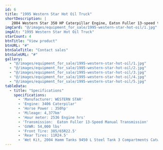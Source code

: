 ```yaml
---
id: 6
title: "1995 Western Star Hot Oil Truck"
shortDescription: |
   2004 Western Star 350 HP Caterpillar Engine, Eaton Fuller 13-speed transmission, 4,377 km, and 2,536 engine hours. Equipped with a 9,450 L steel tank with 3 compartments, catwalk, and Gardner Denver pump.
imgCard: "@/images/equipment_for_sale/1995-western-star-hot-oil/1.jpg"
imgAlt: "1995 Western Star Hot Oil Truck"
starCount: 4
btnTitle: "View product"
btnURL: "#"
btnSaleTitle: "Contact sales"
btnSaleURL: "#"
gallery:
  - "@/images/equipment_for_sale/1995-western-star-hot-oil/1.jpg"
  - "@/images/equipment_for_sale/1995-western-star-hot-oil/2.jpg"
  - "@/images/equipment_for_sale/1995-western-star-hot-oil/3.jpg"
  - "@/images/equipment_for_sale/1995-western-star-hot-oil/4.jpg"
  - "@/images/equipment_for_sale/1995-western-star-hot-oil/5.jpg"
tableData:
  - title: "Specifications"
    specifications:
      - 'Manufacturer: WESTERN STAR'
      - 'Engine: 3406 Caterpilar'
      - 'Horse Power : 350hp'
      - 'Mileage: 4,377km'
      - 'Hour meter: 2536 Engine hrs'
      - 'Transmission:  Eaton Fuller 13-Speed Manual Transmission'
      - 'GVWR: 54,000 lbs'
      - 'Front Tire: 385/65R22.5'
      - 'Rear Tires: 11R24.5'
      - 'Wet Kit, 2004 Hamm Tanks 9450 L Steel Tank 3 Compartments Catwalk, Gardner Denver Triplex Pump, Diesel Fired Burner'
---
```

